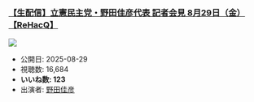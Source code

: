 ### [【生配信】立憲民主党・野田佳彦代表 記者会見 8月29日（金）【ReHacQ】](https://www.youtube.com/watch?v=VwX1nM9Uu7A)
[![](https://img.youtube.com/vi/VwX1nM9Uu7A/sddefault.jpg)](https://www.youtube.com/watch?v=VwX1nM9Uu7A)
-   公開日: 2025-08-29
-   視聴数: 16,684
-   **いいね数: 123**
-   出演者: [野田佳彦](/rehacq_fan/people/野田佳彦 "wikilink")
